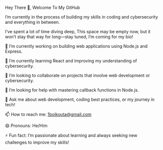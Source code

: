 Hey There 👋, Welcome To My GitHub 

I’m currently in the process of building my skills in coding and cybersecurity and everything in between.

I’ve spent a lot of time diving deep,
This space may be empty now, but it won’t stay that way for long—stay tuned, I’m coming for my bio!

🔭 I’m currently working on building web applications using Node.js and Express.

🌱 I’m currently learning React and improving my understanding of cybersecurity.

👯 I’m looking to collaborate on projects that involve web development or cybersecurity.

🤔 I’m looking for help with mastering callback functions in Node.js.

💬 Ask me about web development, coding best practices, or my journey in tech!

📫 How to reach me: 1boikouta@gmail.com

😄 Pronouns: He/Him

⚡ Fun fact: I’m passionate about learning and always seeking new challenges to improve my skills!


